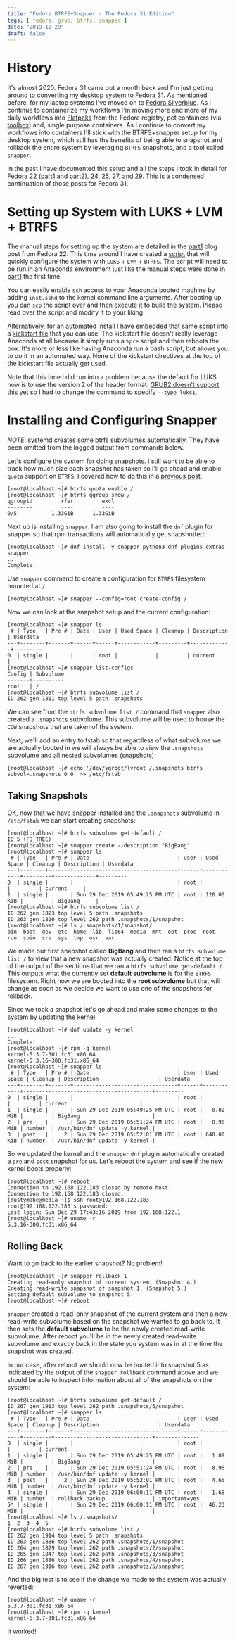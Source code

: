 ```yaml
---
title: "Fedora BTRFS+Snapper - The Fedora 31 Edition"
tags: [ fedora, grub, btrfs, snapper ]
date: "2019-12-29"
draft: false
---
```


# History

It's almost 2020. Fedora 31 came out a month back and I'm just getting 
around to converting my desktop system to Fedora 31. As mentioned before,
for my laptop systems I've moved on to 
[Fedora Silverblue](https://silverblue.fedoraproject.org/). As I
continue to containerize my workflows I'm moving more and more of my
daily workflows into [Flatpaks](https://github.com/flatpak/flatpak) from
the Fedora registry, pet containers (via [toolbox](https://github.com/containers/toolbox/))
and, single purpose containers. As I continue to convert my workflows into
containers I'll stick with the BTRFS+snapper setup for my desktop
system, which still has the benefits of being able to snapshot and rollback 
the entire system by leveraging `BTRFS` snapshots, and a tool called `snapper`.

In the past I have documented this setup and all the steps I took in
detail for Fedora 22
([part1](/2015/07/14/fedora-btrfssnapper-part-1-system-preparation/)
 and
 [part2](/2015/07/19/fedora-btrfssnapper-part-2-full-system-snapshotrollback/)),
[24](/2016/04/23/fedora-btrfssnapper-the-fedora-24-edition/),
[25](/2017/02/12/fedora-btrfssnapper-the-fedora-25-edition/),
[27](/2017/12/17/fedora-btrfssnapper-the-fedora-27-edition/),
and [29](/2019/01/06/fedora-btrfs-snapper---the-fedora-29-edition/).
This is a condensed continuation of those posts for Fedora 31. 

# Setting up System with LUKS + LVM + BTRFS

The manual steps for setting up the system are detailed in the 
[part1](/2015/07/14/fedora-btrfssnapper-part-1-system-preparation/)
blog post from Fedora 22. This time around I have created a 
[script](/2019-01-06/script.sh) that will quickly
configure the system with `LUKS` + `LVM` + `BTRFS`. The script
will need to be run in an Anaconda environment just like the manual
steps were done in 
[part1](/2015/07/14/fedora-btrfssnapper-part-1-system-preparation/) the first time.

You can easily enable `ssh` access to your Anaconda booted machine by
adding `inst.sshd` to the kernel command line arguments. After 
booting up you can `scp` the script over and then execute it to
build the system. Please read over the script and modify it to your
liking.

Alternatively, for an automated install I have embedded that same
script into a [kickstart file](/2019-12-29/ks.cfg) that you can use.
The kickstart file doesn't really leverage Anaconda at all because it simply runs a 
`%pre` script and then reboots the box. It's more or less like having
Anaconda run a bash script, but allows you to do it in an automated way.
None of the kickstart directives at the top of the kickstart file actually get used. 

Note that this time I did run into a problem because the default for
LUKS now is to use the version 2 of the header format.
[GRUB2 doesn't support this yet](https://savannah.gnu.org/bugs/?55093)
so I had to change the command to specify `--type luks1`.


# Installing and Configuring Snapper

*NOTE*: systemd creates some btrfs subvolumes automatically. They have
        been omitted from the logged output from commands below.

Let's configure the system for doing snapshots. I still want
to be able to track how much size each snapshot has taken so 
I'll go ahead and enable `quota` support on `BTRFS`. I covered how 
to do this in a 
[previous post](/2013/09/22/btrfs-how-big-are-my-snapshots/).

```nohighlight
[root@localhost ~]# btrfs quota enable /
[root@localhost ~]# btrfs qgroup show /
qgroupid         rfer         excl 
--------         ----         ---- 
0/5           1.33GiB      1.33GiB
```

Next up is installing `snapper`. I am also going to
install the `dnf` plugin for snapper so that rpm transactions will
automatically get snapshotted:

```nohighlight
[root@localhost ~]# dnf install -y snapper python3-dnf-plugins-extras-snapper
...
Complete!
```

Use `snapper` command to create a configuration for
`BTRFS` filesystem mounted at `/`:

```nohighlight
[root@localhost ~]# snapper --config=root create-config /
```

Now we can look at the snapshot setup and the current configuration:

```nohighlight
[root@localhost ~]# snapper ls
 # | Type   | Pre # | Date | User | Used Space | Cleanup | Description | Userdata
---+--------+-------+------+------+------------+---------+-------------+---------
0  | single |       |      | root |            |         | current     |         
[root@localhost ~]# snapper list-configs
Config | Subvolume
-------+----------
root   | /        
[root@localhost ~]# btrfs subvolume list /
ID 262 gen 1811 top level 5 path .snapshots
```

We can see from the `btrfs subvolume list /` command that 
`snapper` also created a `.snapshots` subvolume. This subvolume
will be used to house the `COW` snapshots that are taken of the system.

Next, we'll add an entry to fstab so that regardless of what
subvolume we are actually booted in we will always be able to view
the `.snapshots` subvolume and all nested subvolumes (snapshots):

```nohighlight
[root@localhost ~]# echo '/dev/vgroot/lvroot /.snapshots btrfs subvol=.snapshots 0 0' >> /etc/fstab
```
    

Taking Snapshots
----------------

OK, now that we have snapper installed and the `.snapshots`
subvolume in `/etc/fstab` we can start creating snapshots:

```nohighlight
[root@localhost ~]# btrfs subvolume get-default /
ID 5 (FS_TREE)
[root@localhost ~]# snapper create --description "BigBang"
[root@localhost ~]# snapper ls
 # | Type   | Pre # | Date                            | User | Used Space | Cleanup | Description | Userdata
---+--------+-------+---------------------------------+------+------------+---------+-------------+---------
0  | single |       |                                 | root |            |         | current     |         
1  | single |       | Sun 29 Dec 2019 05:49:25 PM UTC | root | 120.00 KiB |         | BigBang     |         
[root@localhost ~]# btrfs subvolume list /
ID 262 gen 1823 top level 5 path .snapshots
ID 263 gen 1820 top level 262 path .snapshots/1/snapshot
[root@localhost ~]# ls /.snapshots/1/snapshot/
bin  boot  dev  etc  home  lib  lib64  media  mnt  opt  proc  root  run  sbin  srv  sys  tmp  usr  var
```

We made our first snapshot called **BigBang** and then ran a `btrfs
subvolume list /` to view that a new snapshot was actually created.
Notice at the top of the output of the sections that we ran a `btrfs
subvolume get-default /`. This outputs what the currently set **default
subvolume** is for the `BTRFS` filesystem. Right now we are booted
into the **root subvolume** but that will change as soon as we decide we
want to use one of the snapshots for rollback.

Since we took a snapshot let's go ahead and make some changes to the 
system by updating the kernel:

```nohighlight
[root@localhost ~]# dnf update -y kernel
...
Complete!
[root@localhost ~]# rpm -q kernel
kernel-5.3.7-301.fc31.x86_64
kernel-5.3.16-300.fc31.x86_64
[root@localhost ~]# snapper ls
 # | Type   | Pre # | Date                            | User | Used Space | Cleanup | Description                   | Userdata
---+--------+-------+---------------------------------+------+------------+---------+-------------------------------+---------
0  | single |       |                                 | root |            |         | current                       |         
1  | single |       | Sun 29 Dec 2019 05:49:25 PM UTC | root |   8.82 MiB |         | BigBang                       |         
2  | pre    |       | Sun 29 Dec 2019 05:51:24 PM UTC | root |   8.96 MiB | number  | /usr/bin/dnf update -y kernel |         
3  | post   |     2 | Sun 29 Dec 2019 05:52:01 PM UTC | root | 640.00 KiB | number  | /usr/bin/dnf update -y kernel |
```

So we updated the kernel and the `snapper` `dnf` plugin automatically
created a `pre` and `post` snapshot for us. Let's reboot the system and 
see if the new kernel boots properly:

```nohighlight
[root@localhost ~]# reboot
Connection to 192.168.122.183 closed by remote host.
Connection to 192.168.122.183 closed.
[dustymabe@media ~]$ ssh root@192.168.122.183
root@192.168.122.183's password: 
Last login: Sun Dec 29 17:43:16 2019 from 192.168.122.1
[root@localhost ~]# uname -r
5.3.16-300.fc31.x86_64
```

Rolling Back
------------

Want to go back to the earlier snapshot? No problem!

```nohighlight
[root@localhost ~]# snapper rollback 1
Creating read-only snapshot of current system. (Snapshot 4.)
Creating read-write snapshot of snapshot 1. (Snapshot 5.)
Setting default subvolume to snapshot 5.
[root@localhost ~]# reboot
```


`snapper` created a read-only snapshot of the current system and
then a new read-write subvolume based on the snapshot we wanted to
go back to. It then sets the **default subvolume** to be the newly created
read-write subvolume. After reboot you'll be in the newly created 
read-write subvolume and exactly back in the state you system was 
in at the time the snapshot was created.

In our case, after reboot we should now be booted into snapshot 5 as
indicated by the output of the `snapper rollback` command above and
we should be able to inspect information about all of the snapshots on
the system:

```nohighlight
[root@localhost ~]# btrfs subvolume get-default /
ID 267 gen 1913 top level 262 path .snapshots/5/snapshot
[root@localhost ~]# snapper ls
 # | Type   | Pre # | Date                            | User | Used Space | Cleanup | Description                   | Userdata     
---+--------+-------+---------------------------------+------+------------+---------+-------------------------------+--------------
0  | single |       |                                 | root |            |         | current                       |              
1  | single |       | Sun 29 Dec 2019 05:49:25 PM UTC | root |   1.89 MiB |         | BigBang                       |              
2  | pre    |       | Sun 29 Dec 2019 05:51:24 PM UTC | root |   8.96 MiB | number  | /usr/bin/dnf update -y kernel |              
3  | post   |     2 | Sun 29 Dec 2019 05:52:01 PM UTC | root |   4.66 MiB | number  | /usr/bin/dnf update -y kernel |              
4  | single |       | Sun 29 Dec 2019 06:00:11 PM UTC | root |   1.68 MiB | number  | rollback backup               | important=yes
5* | single |       | Sun 29 Dec 2019 06:00:11 PM UTC | root |  46.23 MiB |         |                               |              
[root@localhost ~]# ls /.snapshots/
1  2  3  4  5
[root@localhost ~]# btrfs subvolume list /
ID 262 gen 1914 top level 5 path .snapshots
ID 263 gen 1886 top level 262 path .snapshots/1/snapshot
ID 264 gen 1829 top level 262 path .snapshots/2/snapshot
ID 265 gen 1847 top level 262 path .snapshots/3/snapshot
ID 266 gen 1886 top level 262 path .snapshots/4/snapshot
ID 267 gen 1916 top level 262 path .snapshots/5/snapshot
```

And the big test is to see if the change we made to the system was
actually reverted:

```nohighlight
[root@localhost ~]# uname -r
5.3.7-301.fc31.x86_64
[root@localhost ~]# rpm -q kernel
kernel-5.3.7-301.fc31.x86_64
```

It worked!
